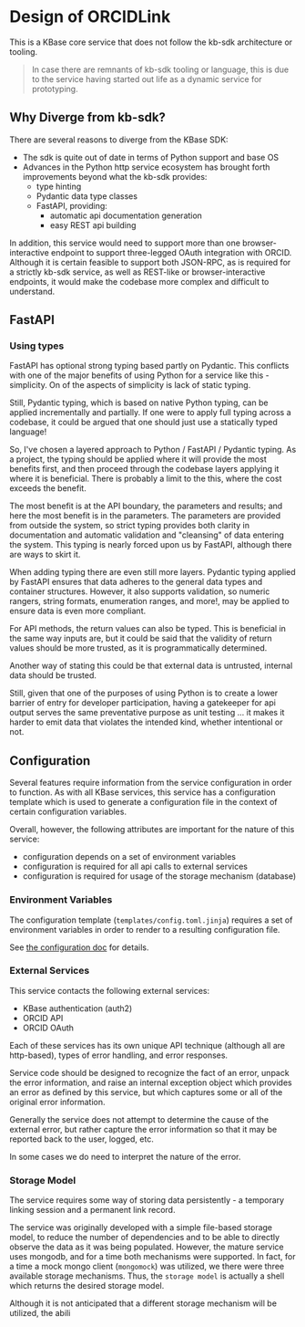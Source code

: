 # Design of ORCIDLink

This is a KBase core service that does not follow the kb-sdk architecture or tooling.

> In case there are remnants of kb-sdk tooling or language, this is due to the service having started out life as a dynamic service for prototyping.

## Why Diverge from kb-sdk?

There are several reasons to diverge from the KBase SDK:
- The sdk is quite out of date in terms of Python support and base OS
- Advances in the Python http service ecosystem has brought forth improvements beyond what the kb-sdk provides:
  - type hinting
  - Pydantic data type classes
  - FastAPI, providing:
    - automatic api documentation generation
    - easy REST api building
  
In addition, this service would need to support more than one browser-interactive endpoint to support three-legged OAuth integration with ORCID. Although it is certain feasible to support both JSON-RPC, as is required for a strictly kb-sdk service, as well as REST-like or browser-interactive endpoints, it would make the codebase more complex and difficult to understand.

## FastAPI

### Using types

FastAPI has optional strong typing based partly on Pydantic. This conflicts with one of the major benefits of using Python for a service like this - simplicity. On of the aspects of simplicity is lack of static typing.

Still, Pydantic typing, which is based on native Python typing, can be applied incrementally and partially. If one were to apply full typing across a codebase, it could be argued that one should just use a statically typed language!

So, I've chosen a layered approach to Python / FastAPI / Pydantic typing. As a project, the typing should be applied where it will provide the most benefits first, and then proceed through the codebase layers applying it where it is beneficial. There is probably a limit to the this, where the cost exceeds the benefit.

The most benefit is at the API boundary, the parameters and results; and here the most benefit is in the parameters. The parameters are provided from outside the system, so strict typing provides both clarity in documentation and automatic validation and "cleansing" of data entering the system. This typing is nearly forced upon us by FastAPI, although there are ways to skirt it.

When adding typing there are even still more layers. Pydantic typing applied by FastAPI ensures that data adheres to the general data types and container structures. However, it also supports validation, so numeric rangers, string formats, enumeration ranges, and more!, may be applied to ensure data is even more compliant.

For API methods, the return values can also be typed. This is beneficial in the same way inputs are, but it could be said that the validity of return values should be more trusted, as it is programmatically determined.

Another way of stating this could be that external data is untrusted, internal data should be trusted.

Still, given that one of the purposes of using Python is to create a lower barrier of entry for developer participation, having a gatekeeper for api output serves the same preventative purpose as unit testing ... it makes it harder to emit data that violates the intended kind, whether intentional or not.

## Configuration

Several features require information from the service configuration in order to function. As with all KBase services, this service has a configuration template which is used to generate a configuration file in the context of certain configuration variables.

Overall, however, the following attributes are important for the nature of this service:

- configuration depends on a set of environment variables
- configuration is required for all api calls to external services
- configuration is required for usage of the storage mechanism (database)

### Environment Variables

The configuration template (`templates/config.toml.jinja`) requires a set of environment variables in order to render to a resulting configuration file.

See [the configuration doc](../operation/configuration.md) for details. 

### External Services

This service contacts the following external services:
- KBase authentication (auth2)
- ORCID API
- ORCID OAuth

Each of these services has its own unique API technique (although all are http-based), types of error handling, and error responses.

Service code should be designed to recognize the fact of an error, unpack the error information, and raise an internal exception object which provides an error as defined by this service, but which captures some or all of the original error information.

Generally the service does not attempt to determine the cause of the external error, but rather capture the error information so that it may be reported back to the user, logged, etc.

In some cases we do need to interpret the nature of the error. 

### Storage Model

The service requires some way of storing data persistently - a temporary linking session and a permanent link record. 

The service was originally developed with a simple file-based storage model, to reduce the number of dependencies and to be able to directly observe the data as it was being populated. However, the mature service uses mongodb, and for a time both mechanisms were supported. In fact, for a time a mock mongo client (`mongomock`) was utilized, we there were three available storage mechanisms. Thus, the `storage model` is actually a shell which returns the desired storage model.
 
Although it is not anticipated that a different storage mechanism will be utilized, the abili
